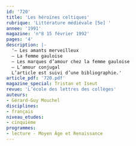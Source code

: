 ```yaml
---
id: '720'
title: 'Les héroïnes celtiques'
rubrique: 'Littérature médiévale [5e] '
annee: '1991'
magazine: 'n°8 15 février 1992'
pages: '4'
description: |-
  '– Les amants merveilleux
  – La femme gauloise
  – Les marques d’amour chez la femme gauloise
  – L’amour conjugal
  L’article est suivi d’une bibliographie.'
article_pdf: '720.pdf'
magazine_special: Tristan et Iseut
revue: 'L’école des lettres des collèges'
auteurs:
- Gérard-Guy Mouchel
disciplines:
- français
niveau_etudes:
- cinquième
programmes:
- lecture - Moyen Âge et Renaissance
---
```

